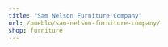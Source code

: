 ```yaml
---
title: "Sam Nelson Furniture Company"
url: /pueblo/sam-nelson-furniture-company/
shop: furniture
---
```

